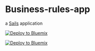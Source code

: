 # Business-rules-app

a [Sails](http://sailsjs.org) application


<a href="https://bluemix.net/deploy?repository=https://github.com/RabahZeineddine/business-rules-app.git"> <img src="https://bluemix.net/deploy/button.png" alt="Deploy to Bluemix"></a>

[![Deploy to Bluemix](https://bluemix.net/deploy/button.png)](https://bluemix.net/deploy?repository=https://github.com/RabahZeineddine/business-rules-app.git)